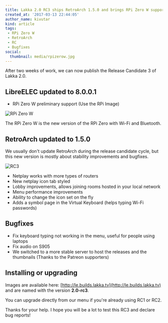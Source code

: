 ```yaml
---
title: Lakka 2.0 RC3 ships RetroArch 1.5.0 and brings RPi Zero W support
created_at: '2017-03-13 22:44:05'
author_name: kivutar
kind: article
tags:
 - RPi Zero W
 - RetroArch
 - RC
 - Bugfixes
social:
  thumbnail: media/rpizerow.jpg
---
```


After two weeks of work, we can now publish the Release Candidate 3 of Lakka 2.0.

## LibreELEC updated to 8.0.0.1

 * RPi Zero W preliminary support (Use the RPi Image)

![RPi Zero W](media/rpizerow.jpg)

The RPi Zero W is the new version of the RPi Zero with Wi-Fi and Bluetooth.

## RetroArch updated to 1.5.0

We usually don't update RetroArch during the release candidate cycle, but this new version is mostly about stability improvements and bugfixes.

![RC3](media/rc3.png)

 * Netplay works with more types of routers
 * New netplay icon tab styled
 * Lobby improvements, allows joining rooms hosted in your local network
 * Menu performance improvements
 * Ability to change the icon set on the fly
 * Adds a symbol page in the Virtual Keyboard (helps typing Wi-Fi passwords)

## Bugfixes

 * Fix keyboard typing not working in the menu, useful for people using laptops
 * Fix audio on S905
 * We switched to a more stable server to host the releases and the thumbnails (Thanks to the Patreon supporters)

## Installing or upgrading

Images are available here: [http://le.builds.lakka.tv](http://le.builds.lakka.tv) and are named with the version **2.0-rc3**.

You can upgrade directly from our menu if you're already using RC1 or RC2.

Thanks for your help. I hope you will be a lot to test this RC3 and declare bug reports!
